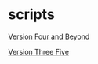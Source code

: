 # scripts

[Version Four and Beyond](fourohandbeyond/README.md)

[Version Three Five](threefive/README.md)
